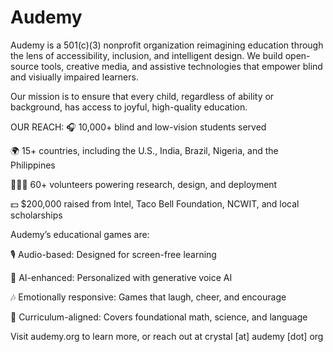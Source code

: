 # Audemy

Audemy is a 501(c)(3) nonprofit organization reimagining education through the lens of accessibility, inclusion, and intelligent design. We build open-source tools, creative media, and assistive technologies that empower blind and visiually impaired learners.

Our mission is to ensure that every child, regardless of ability or background, has access to joyful, high-quality education.

OUR REACH:
🎧 10,000+ blind and low-vision students served

🌍 15+ countries, including the U.S., India, Brazil, Nigeria, and the Philippines

🧑‍🤝‍🧑 60+ volunteers powering research, design, and deployment

💵 $200,000 raised from Intel, Taco Bell Foundation, NCWIT, and local scholarships


Audemy’s educational games are:

🎙️ Audio-based: Designed for screen-free learning

🧠 AI-enhanced: Personalized with generative voice AI

🎶 Emotionally responsive: Games that laugh, cheer, and encourage

🧩 Curriculum-aligned: Covers foundational math, science, and language

 Visit audemy.org to learn more, or reach out at crystal [at] audemy [dot] org
